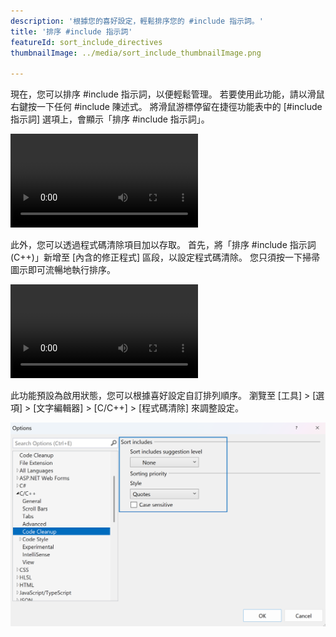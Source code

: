 ```yaml
---
description: '根據您的喜好設定，輕鬆排序您的 #include 指示詞。'
title: '排序 #include 指示詞'
featureId: sort_include_directives
thumbnailImage: ../media/sort_include_thumbnailImage.png

---
```



現在，您可以排序 #include 指示詞，以便輕鬆管理。 若要使用此功能，請以滑鼠右鍵按一下任何 #include 陳述式。 將滑鼠游標停留在捷徑功能表中的 [#include 指示詞] 選項上，會顯示「排序 #include 指示詞」。

![排序 Includes 內容](../media/sort_include_context.mp4 "排序 Includes 內容")

此外，您可以透過程式碼清除項目加以存取。 首先，將「排序 #include 指示詞 (C++)」新增至 [內含的修正程式] 區段，以設定程式碼清除。 您只須按一下掃帚圖示即可流暢地執行排序。

![排序 Includes 項目](../media/sort_include_cleanup.mp4 "排序 Includes 項目")

此功能預設為啟用狀態，您可以根據喜好設定自訂排列順序。 瀏覽至 [工具] > [選項] > [文字編輯器] > [C/C++] > [程式碼清除] 來調整設定。

![排序 Includes 設定](../media/sort_include_setting.png "排序 Includes 設定")
